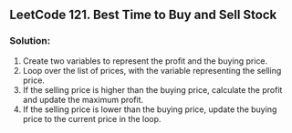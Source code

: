 ## LeetCode 121. Best Time to Buy and Sell Stock

### Solution:
1. Create two variables to represent the profit and the buying price.
2. Loop over the list of prices, with the variable representing the selling price.
3. If the selling price is higher than the buying price, calculate the profit and update the maximum profit.
4. If the selling price is lower than the buying price, update the buying price to the current price in the loop.